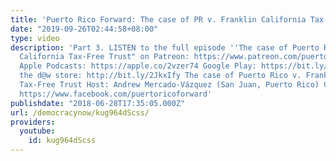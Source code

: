 ```yaml
---
title: 'Puerto Rico Forward: The case of PR v. Franklin California Tax-Free Trust'
date: "2019-09-26T02:44:58+08:00"
type: video
description: 'Part 3. LISTEN to the full episode ''The case of Puerto Rico v. Franklin
  California Tax-Free Trust" on Patreon: https://www.patreon.com/puertoricoforward
  Apple Podcasts: https://apple.co/2vzer74 Google Play: https://bit.ly/2qJGvQq Shop
  the d@w store: http://bit.ly/2JkxIfy The case of Puerto Rico v. Franklin California
  Tax-Free Trust Host: Andrew Mercado-Vázquez (San Juan, Puerto Rico) Connect on Facebook:
  https://www.facebook.com/puertoricoforward'
publishdate: "2018-06-28T17:35:05.000Z"
url: /democracynow/kug964dScss/
providers:
  youtube:
    id: kug964dScss
---
```

